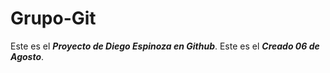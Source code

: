 # Grupo-Git
Este es el ***Proyecto de Diego Espinoza en Github***.
Este es el ***Creado 06 de Agosto***.